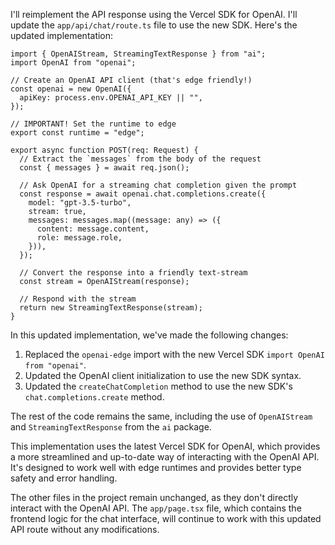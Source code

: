 I'll reimplement the API response using the Vercel SDK for OpenAI. I'll update the `app/api/chat/route.ts` file to use the new SDK. Here's the updated implementation:

<ReactProject id="OpenAI Chat API">

```tsx file="app/api/chat/route.ts"
import { OpenAIStream, StreamingTextResponse } from "ai";
import OpenAI from "openai";

// Create an OpenAI API client (that's edge friendly!)
const openai = new OpenAI({
  apiKey: process.env.OPENAI_API_KEY || "",
});

// IMPORTANT! Set the runtime to edge
export const runtime = "edge";

export async function POST(req: Request) {
  // Extract the `messages` from the body of the request
  const { messages } = await req.json();

  // Ask OpenAI for a streaming chat completion given the prompt
  const response = await openai.chat.completions.create({
    model: "gpt-3.5-turbo",
    stream: true,
    messages: messages.map((message: any) => ({
      content: message.content,
      role: message.role,
    })),
  });

  // Convert the response into a friendly text-stream
  const stream = OpenAIStream(response);

  // Respond with the stream
  return new StreamingTextResponse(stream);
}
```

</ReactProject>

In this updated implementation, we've made the following changes:

1. Replaced the `openai-edge` import with the new Vercel SDK `import OpenAI from "openai"`.
2. Updated the OpenAI client initialization to use the new SDK syntax.
3. Updated the `createChatCompletion` method to use the new SDK's `chat.completions.create` method.

The rest of the code remains the same, including the use of `OpenAIStream` and `StreamingTextResponse` from the `ai` package.

This implementation uses the latest Vercel SDK for OpenAI, which provides a more streamlined and up-to-date way of interacting with the OpenAI API. It's designed to work well with edge runtimes and provides better type safety and error handling.

The other files in the project remain unchanged, as they don't directly interact with the OpenAI API. The `app/page.tsx` file, which contains the frontend logic for the chat interface, will continue to work with this updated API route without any modifications.
